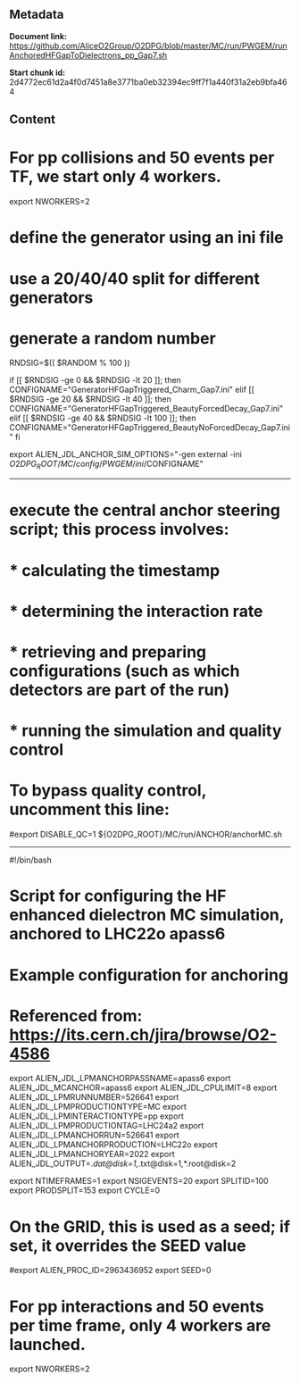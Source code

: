 ## Metadata

**Document link:** https://github.com/AliceO2Group/O2DPG/blob/master/MC/run/PWGEM/runAnchoredHFGapToDielectrons_pp_Gap7.sh

**Start chunk id:** 2d4772ec61d2a4f0d7451a8e3771ba0eb32394ec9ff7f1a440f31a2eb9bfa464

## Content

# For pp collisions and 50 events per TF, we start only 4 workers.
export NWORKERS=2

# define the generator using an ini file
# use a 20/40/40 split for different generators
# generate a random number
RNDSIG=$(( $RANDOM % 100 ))

if [[ $RNDSIG -ge 0 && $RNDSIG -lt 20 ]];
then
        CONFIGNAME="GeneratorHFGapTriggered_Charm_Gap7.ini"
elif [[ $RNDSIG -ge 20 && $RNDSIG -lt 40 ]];
then
        CONFIGNAME="GeneratorHFGapTriggered_BeautyForcedDecay_Gap7.ini"
elif [[ $RNDSIG -ge 40 && $RNDSIG -lt 100 ]];
then
        CONFIGNAME="GeneratorHFGapTriggered_BeautyNoForcedDecay_Gap7.ini"
fi

export ALIEN_JDL_ANCHOR_SIM_OPTIONS="-gen external -ini $O2DPG_ROOT/MC/config/PWGEM/ini/$CONFIGNAME"

---

# execute the central anchor steering script; this process involves:
# * calculating the timestamp
# * determining the interaction rate
# * retrieving and preparing configurations (such as which detectors are part of the run)
# * running the simulation and quality control
# To bypass quality control, uncomment this line:
#export DISABLE_QC=1
${O2DPG_ROOT}/MC/run/ANCHOR/anchorMC.sh

---

#!/bin/bash

#
# Script for configuring the HF enhanced dielectron MC simulation, anchored to LHC22o apass6
#

# Example configuration for anchoring
# Referenced from: https://its.cern.ch/jira/browse/O2-4586
export ALIEN_JDL_LPMANCHORPASSNAME=apass6
export ALIEN_JDL_MCANCHOR=apass6
export ALIEN_JDL_CPULIMIT=8
export ALIEN_JDL_LPMRUNNUMBER=526641
export ALIEN_JDL_LPMPRODUCTIONTYPE=MC
export ALIEN_JDL_LPMINTERACTIONTYPE=pp
export ALIEN_JDL_LPMPRODUCTIONTAG=LHC24a2
export ALIEN_JDL_LPMANCHORRUN=526641
export ALIEN_JDL_LPMANCHORPRODUCTION=LHC22o
export ALIEN_JDL_LPMANCHORYEAR=2022
export ALIEN_JDL_OUTPUT=*.dat@disk=1,*.txt@disk=1,*.root@disk=2

export NTIMEFRAMES=1
export NSIGEVENTS=20
export SPLITID=100
export PRODSPLIT=153
export CYCLE=0

# On the GRID, this is used as a seed; if set, it overrides the SEED value
#export ALIEN_PROC_ID=2963436952
export SEED=0

# For pp interactions and 50 events per time frame, only 4 workers are launched.
export NWORKERS=2